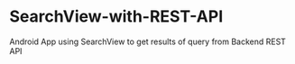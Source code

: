 # SearchView-with-REST-API
Android App using SearchView to get results of query from Backend REST API
